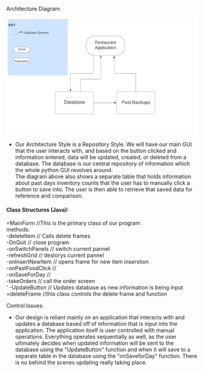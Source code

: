Architecture Diagram: 

![Architecture Model](/assets/ArchDiagram.png) 
  - Our Architecture Style is a Repository Style. We will have our main GUI that the user interacts with, and based on the button clicked and information entered, data will be updated, created, or deleted from a database. The database is our central repository of information which the whole python GUI revolves around. <br>
  The diagram above also shows a separate table that holds information about past days inventory counts that the user has to manually click a button to save into. The user is then able to retrieve that saved data for reference and comparison.



  <h4>Class Structures (Java):</h4>
    =MainForm //This is the primary class of our program<br>
        methods:<br>
       -deleteItem // Calls delete frames<br>
       -OnQuit // close program<br>
       -onSwitchPanels // switch current pannel<br>
       -refreshGrid // destorys current pannel<br>
       -onInsertNewItem // opens frame for new item inserstion<br>
       -onPastFoodClick //<br>
       -onSaveForDay //<br>
       -takeOrders // call the order screen<br>'
       -UpdateButton // Updates database as new information is being input <br>
    =deleteFrame //this class controls the delete frame and function<br>
       
Control Issues:
  - Our design is reliant mainly on an application that interacts with and updates a database based off of information that is input into the application. The application itself is user controlled with manual operations. Everything operates sequentially as well, as the user ultimately decides when updated information will be sent to the database using the "UpdateButton" function and when it will save to a separate table in the database using the "onSaveforDay" function. There is no behind the scenes updating really taking place. 